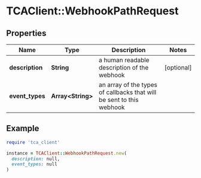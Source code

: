 # TCAClient::WebhookPathRequest

## Properties

| Name | Type | Description | Notes |
| ---- | ---- | ----------- | ----- |
| **description** | **String** | a human readable description of the webhook | [optional] |
| **event_types** | **Array&lt;String&gt;** | an array of the types of callbacks that will be sent to this webhook |  |

## Example

```ruby
require 'tca_client'

instance = TCAClient::WebhookPathRequest.new(
  description: null,
  event_types: null
)
```

